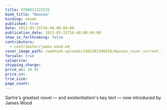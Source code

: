 ```yaml
---
title: 9780811222525
book_title: "Nausea"
binding: ebook
published: true
date: 2013-03-25T16:48:00-04:00
publication_date: 2013-03-25T16:48:00-04:00
show_in_forthcoming: false
contributors:
  - contributor/james-wood.md
cover_image_path: /webhook-uploads/1462301396019/Nausea_cover_current.jpg
forsale: true
saleprice:
shipping_charge:
price_us: 14.95
price_cn:
trim_size:
page_count:
---
```

Sartre's greatest novel — and existentialism's key text — now introduced by James Wood

